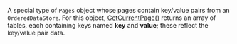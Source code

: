 A special type of `Pages` object whose pages contain key/value pairs from an `OrderedDataStore`. For this object, [GetCurrentPage()](https://developer.roblox.com/api-reference/function/Pages/GetCurrentPage) returns an array of tables, each containing keys named **key** and **value**; these reflect the key/value pair data.